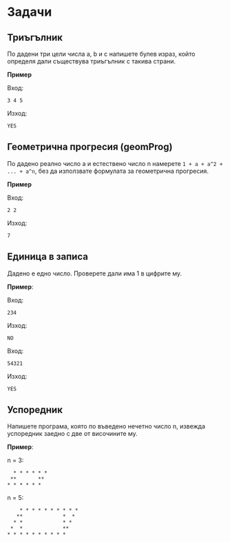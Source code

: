 # Задачи
## Триъгълник

По дадени три цели числа a, b и c напишете булев израз, който определя дали съществува триъгълник с такива страни.

**Пример**

Вход:

    3 4 5

Изход:

    YES

## Геометрична прогресия (geomProg)

По дадено реално число а и естествено число n намерете
`1 + а + а^2 + ... + а^n`, без да използвате формулата за геометрична прогресия.

**Пример**

Вход:

    2 2

Изход:

    7

## Единица в записа

Дадено е едно число. Проверете дали има 1 в цифрите му.

**Пример**:

Вход:

	234

Изход:

	NO

Вход:

	54321

Изход:

	YES

## Успоредник

Напишете програма, която по въведено нечетно число n, извежда успоредник заедно с две от височините му.

**Пример**:

n = 3:

      * * * * * *
     **       **
    * * * * * *

n = 5:

        * * * * * * * * * *
       **             *  *
      * *             * *
     *  *             **
    * * * * * * * * * *
